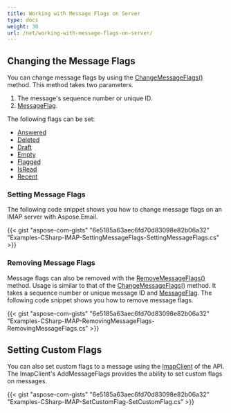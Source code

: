 ```yaml
---
title: Working with Message Flags on Server
type: docs
weight: 30
url: /net/working-with-message-flags-on-server/
---
```



## **Changing the Message Flags**
You can change message flags by using the [ChangeMessageFlags()](https://apireference.aspose.com/email/net/aspose.email.clients.imap/imapclient/methods/changemessageflags/index) method. This method takes two parameters.

1. The message's sequence number or unique ID.
1. [MessageFlag](https://apireference.aspose.com/email/net/aspose.email.clients.imap/imapmessageflags).

The following flags can be set:

- [Answered](https://apireference.aspose.com/email/net/aspose.email.clients.imap/imapmessageflags/properties/answered)
- [Deleted](https://apireference.aspose.com/email/net/aspose.email.clients.imap/imapmessageflags/properties/deleted)
- [Draft](https://apireference.aspose.com/email/net/aspose.email.clients.imap/imapmessageflags/properties/draft)
- [Empty](https://apireference.aspose.com/email/net/aspose.email.clients.imap/imapmessageflags/properties/empty)
- [Flagged](https://apireference.aspose.com/email/net/aspose.email.clients.imap/imapmessageflags/properties/flagged)
- [IsRead](https://apireference.aspose.com/email/net/aspose.email.clients.imap/imapmessageflags/properties/isread)
- [Recent](https://apireference.aspose.com/email/net/aspose.email.clients.imap/imapmessageflags/properties/recent)
### **Setting Message Flags**
The following code snippet shows you how to change message flags on an IMAP server with Aspose.Email.



{{< gist "aspose-com-gists" "6e5185a63aec6fd70d83098e82b06a32" "Examples-CSharp-IMAP-SettingMessageFlags-SettingMessageFlags.cs" >}}
### **Removing Message Flags**
Message flags can also be removed with the [RemoveMessageFlags()](https://apireference.aspose.com/email/net/aspose.email.clients.imap/imapclient/methods/removemessageflags/index) method. Usage is similar to that of the [ChangeMessageFlags()](https://apireference.aspose.com/email/net/aspose.email.clients.imap/imapclient/methods/changemessageflags/index) method. It takes a sequence number or unique message ID and [MessageFlag](https://apireference.aspose.com/email/net/aspose.email.clients.imap/imapmessageflags). The following code snippet shows you how to remove message flags.



{{< gist "aspose-com-gists" "6e5185a63aec6fd70d83098e82b06a32" "Examples-CSharp-IMAP-RemovingMessageFlags-RemovingMessageFlags.cs" >}}
## **Setting Custom Flags**
You can also set custom flags to a message using the [ImapClient](https://apireference.aspose.com/email/net/aspose.email.clients.imap/imapclient) of the API. The ImapClient's AddMessageFlags provides the ability to set custom flags on messages.



{{< gist "aspose-com-gists" "6e5185a63aec6fd70d83098e82b06a32" "Examples-CSharp-IMAP-SetCustomFlag-SetCustomFlag.cs" >}}
